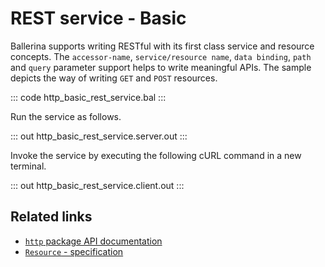 # REST service - Basic

Ballerina supports writing RESTful with its first class service and resource concepts. The `accessor-name`, `service/resource name`, `data binding`, `path` and `query` parameter support helps to write meaningful APIs. The sample depicts the way of writing `GET` and `POST` resources.

::: code http_basic_rest_service.bal :::

Run the service as follows.

::: out http_basic_rest_service.server.out :::

Invoke the service by executing the following cURL command in a new terminal.

::: out http_basic_rest_service.client.out :::

## Related links
- [`http` package API documentation](https://lib.ballerina.io/ballerina/http/latest/)
- [`Resource` - specification](https://ballerina.io/spec/http/#23-resource)
